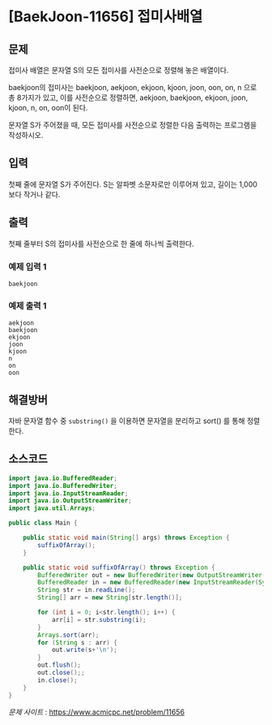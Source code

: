 

# [BaekJoon-11656] 접미사배열 
## 문제

접미사 배열은 문자열 S의 모든 접미사를 사전순으로 정렬해 놓은 배열이다.

baekjoon의 접미사는 baekjoon, aekjoon, ekjoon, kjoon, joon, oon, on, n 으로 총 8가지가 있고, 이를 사전순으로 정렬하면, aekjoon, baekjoon, ekjoon, joon, kjoon, n, on, oon이 된다.

문자열 S가 주어졌을 때, 모든 접미사를 사전순으로 정렬한 다음 출력하는 프로그램을 작성하시오.

## 입력

첫째 줄에 문자열 S가 주어진다. S는 알파벳 소문자로만 이루어져 있고, 길이는 1,000보다 작거나 같다.

## 출력

첫째 줄부터 S의 접미사를 사전순으로 한 줄에 하나씩 출력한다.

### 예제 입력 1

```
baekjoon
```

### 예제 출력 1

```
aekjoon
baekjoon
ekjoon
joon
kjoon
n
on
oon
```

## 해결방버

자바 문자열 함수 중 `substring()` 을 이용하면 문자열을 분리하고 sort() 를 통해 정렬한다.

## 소스코드

```java
import java.io.BufferedReader;
import java.io.BufferedWriter;
import java.io.InputStreamReader;
import java.io.OutputStreamWriter;
import java.util.Arrays;

public class Main {

    public static void main(String[] args) throws Exception {
        suffixOfArray();
    }

    public static void suffixOfArray() throws Exception {
        BufferedWriter out = new BufferedWriter(new OutputStreamWriter(System.out));
        BufferedReader in = new BufferedReader(new InputStreamReader(System.in));
        String str = in.readLine();
        String[] arr = new String[str.length()];

        for (int i = 0; i<str.length(); i++) {
            arr[i] = str.substring(i);
        }
        Arrays.sort(arr);
        for (String s : arr) {
            out.write(s+'\n');
        }
        out.flush();
        out.close();;
        in.close();
    }
}
```

*문제 사이트* : https://www.acmicpc.net/problem/11656